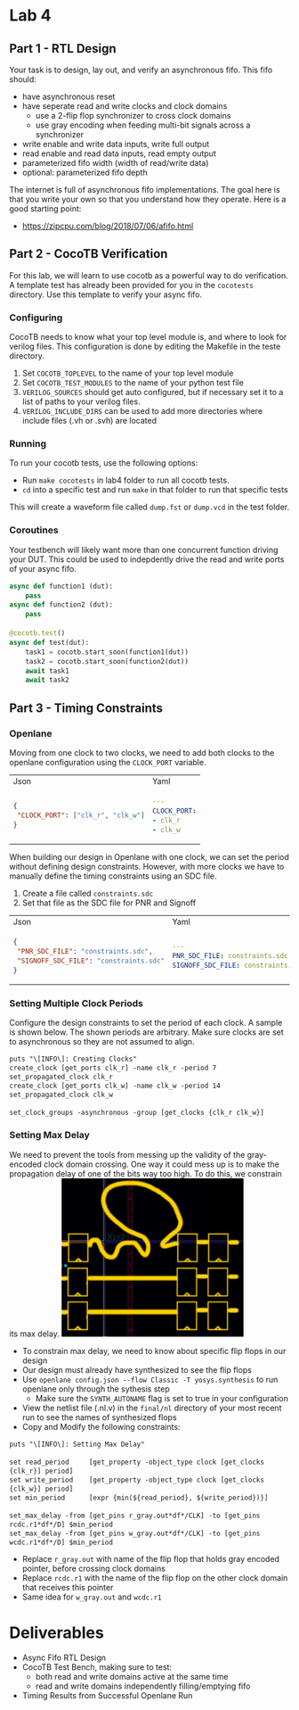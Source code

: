 
# Lab 4

## Part 1 - RTL Design
Your task is to design, lay out, and verify an asynchronous fifo. 
This fifo should:
- have asynchronous reset
- have seperate read and write clocks and clock domains
  - use a 2-flip flop synchronizer to cross clock domains
  - use gray encoding when feeding multi-bit signals across a synchronizer
- write enable and write data inputs, write full output
- read enable and read data inputs, read empty output
- parameterized fifo width (width of read/write data)
- optional: parameterized fifo depth

The internet is full of asynchronous fifo implementations. The goal here is that you write your own so that you understand how they operate.
Here is a good starting point:
- https://zipcpu.com/blog/2018/07/06/afifo.html


## Part 2 - CocoTB Verification
For this lab, we will learn to use cocotb as a powerful way to do verification. A template test has already been provided for you in the `cocotests` directory. Use this template to verify your async fifo.

### Configuring

CocoTB needs to know what your top level module is, and where to look for verilog files. This configuration is done by editing the Makefile in the teste directory.
1. Set `COCOTB_TOPLEVEL` to the name of your top level module
2. Set `COCOTB_TEST_MODULES` to the name of your python test file
3. `VERILOG_SOURCES` should get auto configured, but if necessary set it to a list of paths to your verilog files.
4. `VERILOG_INCLUDE_DIRS` can be used to add more directories where include files (.vh or .svh) are located

### Running

To run your cocotb tests, use the following options:
- Run `make cocotests` in lab4 folder to run all cocotb tests.
- `cd` into a specific test and run `make` in that folder to run that specific tests

This will create a waveform file called `dump.fst` or `dump.vcd` in the test folder.

### Coroutines

Your testbench will likely want more than one concurrent function driving your DUT. This could be used to indepdently drive the read and write ports of your async fifo. 

```Python
async def function1 (dut):
    pass
async def function2 (dut):
    pass

@cocotb.test()
async def test(dut):
    task1 = cocotb.start_soon(function1(dut))
    task2 = cocotb.start_soon(function2(dut))
    await task1
    await task2
```

## Part 3 - Timing Constraints

### Openlane
Moving from one clock to two clocks, we need to add both clocks to the openlane configuration using the `CLOCK_PORT` variable. 

<table><tr><td> Json </td> <td> Yaml </td></tr><tr><td>

```Json
{
 "CLOCK_PORT": ["clk_r", "clk_w"]
}
```

</td><td>

```Yaml
---
CLOCK_PORT:
- clk_r
- clk_w

```

</td></tr></table>

When building our design in Openlane with one clock, we can set the period without defining design constraints. However, with more clocks we have to manually define the timing constraints using an SDC file. 
1. Create a file called `constraints.sdc`
2. Set that file as the SDC file for PNR and Signoff

<table><tr><td> Json </td> <td> Yaml </td></tr><tr><td>

```Json
{
 "PNR_SDC_FILE": "constraints.sdc",
 "SIGNOFF_SDC_FILE": "constraints.sdc"
}
```

</td><td>

```Yaml
---
PNR_SDC_FILE: constraints.sdc
SIGNOFF_SDC_FILE: constraints.sdc

```

</td></tr></table>

### Setting Multiple Clock Periods

Configure the design constraints to set the period of each clock. A sample is shown below. The shown periods are arbitrary. Make sure clocks are set to asynchronous so they are not assumed to align.

```
puts "\[INFO\]: Creating Clocks"
create_clock [get_ports clk_r] -name clk_r -period 7
set_propagated_clock clk_r
create_clock [get_ports clk_w] -name clk_w -period 14
set_propagated_clock clk_w

set_clock_groups -asynchronous -group [get_clocks {clk_r clk_w}]
```

### Setting Max Delay
We need to prevent the tools from messing up the validity of the gray-encoded clock domain crossing. One way it could mess up is to make the propagation delay of one of the bits way too high. To do this, we constrain its max delay. 
![alt text](docs/delay.png)

- To constrain max delay, we need to know about specific flip flops in our design
- Our design must already have synthesized to see the flip flops
- Use `openlane config.json --flow Classic -T yosys.synthesis` to run openlane only through the sythesis step
  - Make sure the `SYNTH_AUTONAME` flag is set to true in your configuration
- View the netlist file (.nl.v) in the `final/nl` directory of your most recent run to see the names of synthesized flops
- Copy and Modify the following constraints:
```
puts "\[INFO\]: Setting Max Delay"

set read_period     [get_property -object_type clock [get_clocks {clk_r}] period]
set write_period    [get_property -object_type clock [get_clocks {clk_w}] period]
set min_period      [expr {min(${read_period}, ${write_period})}]

set_max_delay -from [get_pins r_gray.out*df*/CLK] -to [get_pins rcdc.r1*df*/D] $min_period
set_max_delay -from [get_pins w_gray.out*df*/CLK] -to [get_pins wcdc.r1*df*/D] $min_period
```
  - Replace `r_gray.out` with name of the flip flop that holds gray encoded pointer, before crossing clock domains
  - Replace `rcdc.r1` with the name of the flip flop on the other clock domain that receives this pointer
  - Same idea for `w_gray.out` and `wcdc.r1`

# Deliverables
- Async Fifo RTL Design
- CocoTB Test Bench, making sure to test:
  - both read and write domains active at the same time
  - read and write domains independently filling/emptying fifo
- Timing Results from Successful Openlane Run